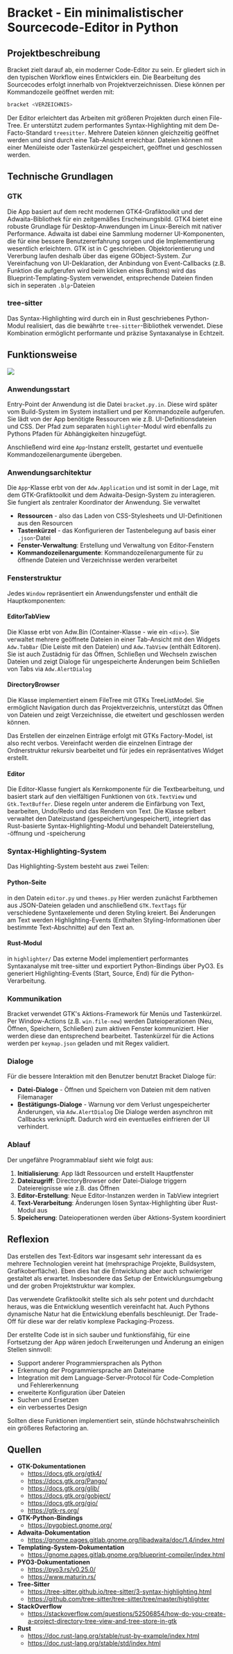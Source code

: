 # Bracket - Ein minimalistischer Sourcecode-Editor in Python

## Projektbeschreibung
Bracket zielt darauf ab, ein moderner Code-Editor zu sein. Er gliedert sich in den typischen Workflow eines Entwicklers ein. Die Bearbeitung des Sourcecodes erfolgt innerhalb von Projektverzeichnissen. Diese können per Kommandozeile geöffnet werden mit:
```sh
bracket <VERZEICHNIS>
```
Der Editor erleichtert das Arbeiten mit größeren Projekten durch einen File-Tree. Er unterstützt zudem performantes Syntax-Highlighting mit dem De-Facto-Standard `treesitter`. Mehrere Dateien können gleichzeitig geöffnet werden und sind durch eine Tab-Ansicht erreichbar. Dateien können mit einer Menüleiste oder Tastenkürzel gespeichert, geöffnet und geschlossen werden.

## Technische Grundlagen
### GTK
Die App basiert auf dem recht modernen GTK4-Grafiktoolkit und der Adwaita-Bibliothek für ein zeitgemäßes Erscheinungsbild. GTK4 bietet eine robuste Grundlage für Desktop-Anwendungen im Linux-Bereich mit nativer Performance. Adwaita ist dabei eine Sammlung moderner UI-Komponenten, die für eine bessere Benutzererfahrung sorgen und die Implementierung wesentlich erleichtern. GTK ist in C geschrieben. Objektorientierung und Vererbung laufen deshalb über das eigene GObject-System. Zur Vereinfachung von UI-Deklaration, der Anbindung von Event-Callbacks (z.B. Funktion die aufgerufen wird beim klicken eines Buttons) wird das Blueprint-Templating-System verwendet, entsprechende Dateien finden sich in seperaten `.blp`-Dateien 

### tree-sitter
Das Syntax-Highlighting wird durch ein in Rust geschriebenes Python-Modul realisiert, das die bewährte `tree-sitter`-Bibliothek verwendet. Diese Kombination ermöglicht performante und präzise Syntaxanalyse in Echtzeit.

## Funktionsweise

<img src="https://raw.githubusercontent.com/bodenlosus/bracket/refs/heads/main/documentation/Bracket.svg" style="background-color:white">

### Anwendungsstart
Entry-Point der Anwendung ist die Datei `bracket.py.in`. Diese wird später vom Build-System im System installiert und per Kommandozeile aufgerufen. Sie lädt von der App benötigte Ressourcen wie z.B. UI-Definitionsdateien und CSS. Der Pfad zum separaten `highlighter`-Modul wird ebenfalls zu Pythons Pfaden für Abhängigkeiten hinzugefügt.

Anschließend wird eine `App`-Instanz erstellt, gestartet und eventuelle Kommandozeilenargumente übergeben.

### Anwendungsarchitektur
Die `App`-Klasse erbt von der `Adw.Application` und ist somit in der Lage, mit dem GTK-Grafiktoolkit und dem Adwaita-Design-System zu interagieren. Sie fungiert als zentraler Koordinator der Anwendung.
Sie verwaltet
- **Ressourcen** - also das Laden von CSS-Stylesheets und UI-Definitionen aus den Resourcen
- **Tastenkürzel** - das Konfigurieren der Tastenbelegung auf basis einer `.json`-Datei
- **Fenster-Verwaltung**: Erstellung und Verwaltung von Editor-Fenstern
- **Kommandozeilenargumente**: Kommandozeilenargumente für zu öffnende Dateien und Verzeichnisse werden verarbeitet 

### Fensterstruktur
Jedes `Window` repräsentiert ein Anwendungsfenster und enthält die Hauptkomponenten:

#### EditorTabView
Die Klasse erbt von Adw.Bin (Container-Klasse - wie ein `<div>`). Sie verwaltet mehrere geöffnete Dateien in einer Tab-Ansicht mit den Widgets `Adw.TabBar` (Die Leiste mit den Dateien) und `Adw.TabView` (enthält Editoren). Sie ist auch Zustädnig für das Öffnen, Schließen und Wechseln zwischen Dateien und zeigt Dialoge für ungespeicherte Änderungen beim Schließen von Tabs via `Adw.AlertDialog`

#### DirectoryBrowser
Die Klasse implementiert einem FileTree mit GTKs TreeListModel.
Sie ermöglicht Navigation durch das Projektverzeichnis, unterstützt das Öffnen von Dateien und zeigt Verzeichnisse, die etweitert und geschlossen werden können.

Das Erstellen der einzelnen Einträge erfolgt mit GTKs Factory-Model, ist also recht verbos. Vereinfacht werden die einzelnen Eintrage der Ordnerstruktur rekursiv bearbeitet und für jedes ein repräsentatives Widget erstellt. 
#### Editor
Die Editor-Klasse fungiert als Kernkomponente für die Textbearbeitung, und basiert stark auf den vielfältigen Funktionen von ``Gtk.TextView`` und `Gtk.TextBuffer`. Diese regeln unter anderem die Einfärbung von Text, bearbeiten, Undo/Redo und das Rendern von Text. 
Die Klasse selbert verwaltet den Dateizustand (gespeichert/ungespeichert), integriert das Rust-basierte Syntax-Highlighting-Modul und behandelt Dateierstellung, -öffnung und -speicherung

### Syntax-Highlighting-System
Das Highlighting-System besteht aus zwei Teilen:
#### Python-Seite 
in den Datein `editor.py` und `themes.py`
Hier werden zunächst Farbthemen aus JSON-Dateien geladen und anschließend `GTK.TextTags` für verschiedene Syntaxelemente und deren Styling kreiert. Bei Änderungen am Text werden Highlighting-Events (Enthalten Styling-Informationen über bestimmte Text-Abschnitte) auf den Text an.

#### Rust-Modul
in `highlighter/`
Das externe Model implementiert performantes Syntaxanalyse mit tree-sitter und exportiert Python-Bindings über PyO3. Es generiert Highlighting-Events (Start, Source, End) für die Python-Verarbeitung.

### Kommunikation
Bracket verwendet GTK's Aktions-Framework für Menüs und Tastenkürzel.
Per Window-Actions (z.B. `win.file-new`) werden Dateioperationen (Neu, Öffnen, Speichern, Schließen) zum aktiven Fenster kommuniziert. Hier werden diese dan entsprechend bearbeitet.
Tastenkürzel für die Actions werden per `keymap.json` geladen und mit Regex validiert.

### Dialoge
Für die bessere Interaktion mit den Benutzer benutzt Bracket Dialoge für:
- **Datei-Dialoge** - Öffnen und Speichern von Dateien mit dem nativen Filemanager
- **Bestätigungs-Dialoge** - Warnung vor dem Verlust ungespeicherter Änderungen, via `Adw.AlertDialog`
Die Dialoge werden asynchron mit Callbacks verknüpft. Dadurch wird ein eventuelles einfrieren der UI verhindert.

### Ablauf
Der ungefähre Programmablauf sieht wie folgt aus:
1. **Initialisierung**: App lädt Ressourcen und erstellt Hauptfenster
2. **Dateizugriff**: DirectoryBrowser oder Datei-Dialoge triggern Dateiereignisse wie z.B. das Öffnen
3. **Editor-Erstellung**: Neue Editor-Instanzen werden in TabView integriert
4. **Text-Verarbeitung**: Änderungen lösen Syntax-Highlighting über Rust-Modul aus
5. **Speicherung**: Dateioperationen werden über Aktions-System koordiniert
## Reflexion
Das erstellen des Text-Editors war insgesamt sehr interessant da es mehrere Technologien vereint hat (mehrsprachige Projekte, Buildsystem, Grafikoberfläche). Eben dies hat die Entwicklung aber auch schwieriger gestaltet als erwartet. Insbesondere das Setup der Entwicklungsumgebung und der groben Projektstruktur war komplex. 

Das verwendete Grafiktoolkit stellte sich als sehr potent und durchdacht heraus, was die Entwicklung wesentlich vereinfacht hat. 
Auch Pythons dynamische Natur hat die Entwicklung ebenfalls beschleunigt. Der Trade-Off für diese war der relativ komplexe Packaging-Prozess.

Der erstellte Code ist in sich sauber und funktionsfähig, für eine Fortsetzung der App wären jedoch Erweiterungen und Änderung an einigen Stellen sinnvoll:
- Support anderer Programmiersprachen als Python
- Erkennung der Programmiersprache am Dateiname
- Integration mit dem Language-Server-Protocol für Code-Completion und Fehlererkennung
- erweiterte Konfiguration über Dateien
- Suchen und Ersetzen
- ein verbessertes Design

Sollten diese Funktionen implementiert sein, stünde höchstwahrscheinlich ein größeres Refactoring an.

## Quellen
- **GTK-Dokumentationen**
	- https://docs.gtk.org/gtk4/
	- https://docs.gtk.org/Pango/
	- https://docs.gtk.org/glib/
	- https://docs.gtk.org/gobject/
	- https://docs.gtk.org/gio/
	- https://gtk-rs.org/
- **GTK-Python-Bindings**
	- https://pygobject.gnome.org/
- **Adwaita-Dokumentation**
	- https://gnome.pages.gitlab.gnome.org/libadwaita/doc/1.4/index.html
- **Templating-System-Dokumentation**
	- https://gnome.pages.gitlab.gnome.org/blueprint-compiler/index.html
- **PYO3-Dokumentationen**
	- https://pyo3.rs/v0.25.0/
	- https://www.maturin.rs/
- **Tree-Sitter**
	- https://tree-sitter.github.io/tree-sitter/3-syntax-highlighting.html
	- https://github.com/tree-sitter/tree-sitter/tree/master/highlighter
- **StackOverflow**
	- https://stackoverflow.com/questions/52506854/how-do-you-create-a-project-directory-tree-view-and-tree-store-in-gtk
- **Rust**
	- https://doc.rust-lang.org/stable/rust-by-example/index.html
	- https://doc.rust-lang.org/stable/std/index.html